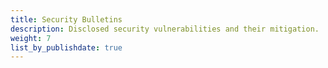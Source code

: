 ```yaml
---
title: Security Bulletins
description: Disclosed security vulnerabilities and their mitigation.
weight: 7
list_by_publishdate: true
---
```

